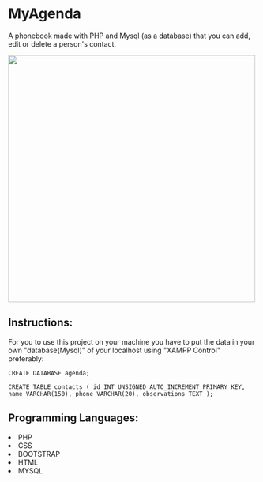 # MyAgenda

A phonebook made with PHP and Mysql (as a database) that you can add, edit or delete a person's contact.

<img height="500em" src="https://github.com/vinimedeirosdev/MyAgenda_php/blob/main/assets/animation.gif"></img>

## Instructions:

For you to use this project on your machine you have to put the data in your own "database(Mysql)" of your localhost using "XAMPP Control" preferably:

`CREATE DATABASE agenda;`

`CREATE TABLE contacts (
  id INT UNSIGNED AUTO_INCREMENT PRIMARY KEY,
  name VARCHAR(150),
  phone VARCHAR(20),
  observations TEXT
  );`
  
## Programming Languages:
  
  <li>PHP</li>
  <li>CSS</li>
  <li>BOOTSTRAP</li>
  <li>HTML</li>
  <li>MYSQL</li>
